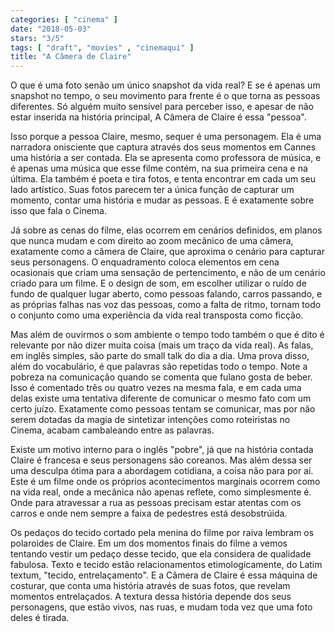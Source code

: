 ```yaml
---
categories: [ "cinema" ]
date: "2018-05-03"
stars: "3/5"
tags: [ "draft", "movies" , "cinemaqui" ]
title: "A Câmera de Claire"
---
```

O que é uma foto senão um único snapshot da vida real? E se é apenas
um snapshot no tempo, o seu movimento para frente é o que torna as
pessoas diferentes. Só alguém muito sensível para perceber isso,
e apesar de não estar inserida na história principal, A Câmera de
Claire é essa "pessoa".

Isso porque a pessoa Claire, mesmo, sequer é uma personagem. Ela é uma
narradora onisciente que captura através dos seus momentos em Cannes uma
história a ser contada. Ela se apresenta como professora de música,
e é apenas uma música que esse filme contém, na sua primeira cena
e na última. Ela também é poeta e tira fotos, e tenta encontrar em
cada um seu lado artístico. Suas fotos parecem ter a única função
de capturar um momento, contar uma história e mudar as pessoas. E é
exatamente sobre isso que fala o Cinema.

Já sobre as cenas do filme, elas ocorrem em cenários definidos, em
planos que nunca mudam e com direito ao zoom mecânico de uma câmera,
exatamente como a câmera de Claire, que aproxima o cenário para capturar
seus personagens. O enquadramento coloca elementos em cena ocasionais
que criam uma sensação de pertencimento, e não de um cenário criado
para um filme. E o design de som, em escolher utilizar o ruído de fundo
de qualquer lugar aberto, como pessoas falando, carros passando, e as
próprias falhas nas voz das pessoas, como a falta de ritmo, tornam todo
o conjunto como uma experiência da vida real transposta como ficção.

Mas além de ouvirmos o som ambiente o tempo todo também o que é dito
é relevante por não dizer muita coisa (mais um traço da vida real). As
falas, em inglês simples, são parte do small talk do dia a dia. Uma
prova disso, além do vocabulário, é que palavras são repetidas todo
o tempo. Note a pobreza na comunicação quando se comenta que fulano
gosta de beber. Isso é comentado três ou quatro vezes na mesma fala,
e em cada uma delas existe uma tentativa diferente de comunicar o mesmo
fato com um certo juízo. Exatamente como pessoas tentam se comunicar,
mas por não serem dotadas da magia de sintetizar intenções como
roteiristas no Cinema, acabam cambaleando entre as palavras.

Existe um motivo interno para o inglês "pobre", já que na história
contada Claire é francesa e seus personagens são coreanos. Mas além
dessa ser uma desculpa ótima para a abordagem cotidiana, a coisa não
para por aí. Este é um filme onde os próprios acontecimentos marginais
ocorrem como na vida real, onde a mecânica não apenas reflete, como
simplesmente é. Onde para atravessar a rua as pessoas precisam estar
atentas com os carros e onde nem sempre a faixa de pedestres está
desobstrúida.

Os pedaços do tecido cortado pela menina do filme por raiva lembram
os polaroides de Claire. Em um dos momentos finais do filme a vemos
tentando vestir um pedaço desse tecido, que ela considera de qualidade
fabulosa. Texto e tecido estão relacionamentos etimologicamente, do
Latim textum, "tecido, entrelaçamento". E a Câmera de Claire é essa
máquina de costurar, que conta uma história através de suas fotos,
que revelam momentos entrelaçados. A textura dessa história depende
dos seus personagens, que estão vivos, nas ruas, e mudam toda vez que
uma foto deles é tirada.

